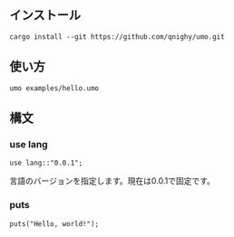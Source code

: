 ## インストール

```
cargo install --git https://github.com/qnighy/umo.git
```

## 使い方

```
umo examples/hello.umo
```

## 構文

### use lang

```
use lang::"0.0.1";
```

言語のバージョンを指定します。現在は0.0.1で固定です。

### puts

```
puts("Hello, world!");
```
